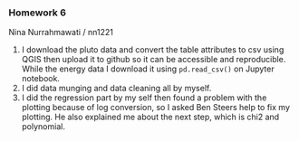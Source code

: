 ### Homework 6
Nina Nurrahmawati / nn1221

1. I download the pluto data and convert the table attributes to csv using QGIS then upload it to github so it can be accessible and reproducible. While the energy data I download it using `pd.read_csv()` on Jupyter notebook.
2. I did data munging and data cleaning all by myself.
3. I did the regression part by my self then found a problem with the plotting because of log conversion, so I asked Ben Steers help to fix my plotting. He also explained me about the next step, which is chi2 and polynomial.
